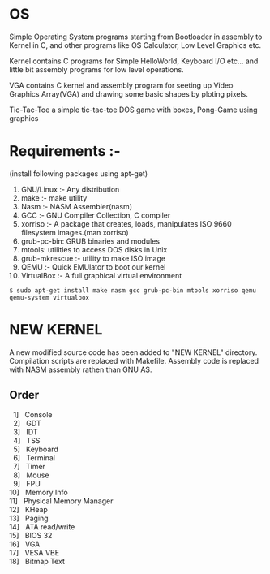 # OS
Simple Operating System programs starting from Bootloader in assembly to Kernel in C, and other programs like OS Calculator, Low Level Graphics etc.

Kernel contains C programs for Simple HelloWorld, Keyboard I/O etc... and little bit assembly programs for low level operations.

VGA contains C kernel and assembly program for seeting up Video Graphics Array(VGA) and drawing some basic shapes by ploting pixels.

Tic-Tac-Toe a simple tic-tac-toe DOS game with boxes, Pong-Game using graphics


# Requirements :-

(install following packages using apt-get)<br/>
1) GNU/Linux :-  Any distribution<br/>
2) make :- make utility<br/>
3) Nasm :-  NASM Assembler(nasm)<br/>
4) GCC :-  GNU Compiler Collection, C compiler<br/>
5) xorriso :-  A package that creates, loads, manipulates ISO 9660 filesystem images.(man xorriso)<br/>
6) grub-pc-bin: GRUB binaries and modules<br/>
7) mtools: utilities to access DOS disks in Unix<br/>
8) grub-mkrescue :- utility to make ISO image<br/>
9) QEMU :-  Quick EMUlator to boot our kernel<br/>
10) VirtualBox :- A full graphical virtual environment


```
$ sudo apt-get install make nasm gcc grub-pc-bin mtools xorriso qemu qemu-system virtualbox
```


# NEW KERNEL

A new modified source code has been added to "NEW KERNEL" directory.
Compilation scripts are replaced with Makefile.
Assembly code is replaced with NASM assembly rathen than GNU AS.

## Order

&nbsp;&nbsp;1]&nbsp;&nbsp;&nbsp;Console<br/>
&nbsp;&nbsp;2]&nbsp;&nbsp;&nbsp;GDT<br/>
&nbsp;&nbsp;3]&nbsp;&nbsp;&nbsp;IDT<br/>
&nbsp;&nbsp;4]&nbsp;&nbsp;&nbsp;TSS<br>
&nbsp;&nbsp;5]&nbsp;&nbsp;&nbsp;Keyboard<br/>
&nbsp;&nbsp;6]&nbsp;&nbsp;&nbsp;Terminal<br/>
&nbsp;&nbsp;7]&nbsp;&nbsp;&nbsp;Timer<br/>
&nbsp;&nbsp;8]&nbsp;&nbsp;&nbsp;Mouse<br/>
&nbsp;&nbsp;9]&nbsp;&nbsp;&nbsp;FPU<br/>
10]&nbsp;&nbsp;&nbsp;Memory Info<br/>
11]&nbsp;&nbsp;&nbsp;Physical Memory Manager<br/>
12]&nbsp;&nbsp;&nbsp;KHeap<br/>
13]&nbsp;&nbsp;&nbsp;Paging<br/>
14]&nbsp;&nbsp;&nbsp;ATA read/write<br/>
15]&nbsp;&nbsp;&nbsp;BIOS 32<br/>
16]&nbsp;&nbsp;&nbsp;VGA<br/>
17]&nbsp;&nbsp;&nbsp;VESA VBE<br/>
18]&nbsp;&nbsp;&nbsp;Bitmap Text<br/>

